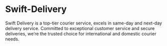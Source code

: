 # Swift-Delivery
Swift Delivery is a top-tier courier service, excels in same-day and next-day delivery service. Committed to exceptional customer service and secure deliveries, we’re the trusted choice for international and domestic courier needs.
